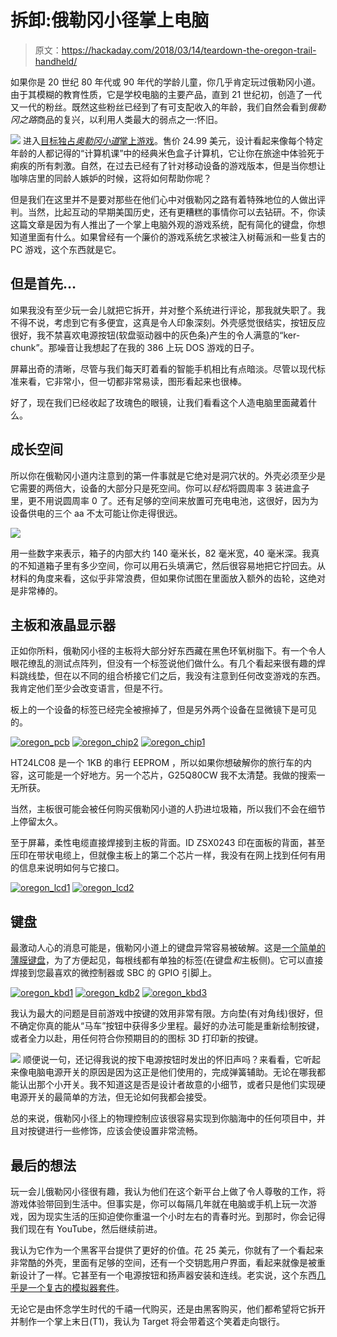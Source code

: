 # 拆卸:俄勒冈小径掌上电脑

> 原文：<https://hackaday.com/2018/03/14/teardown-the-oregon-trail-handheld/>

如果你是 20 世纪 80 年代或 90 年代的学龄儿童，你几乎肯定玩过俄勒冈小道。由于其模糊的教育性质，它是学校电脑的主要产品，直到 21 世纪初，创造了一代又一代的粉丝。既然这些粉丝已经到了有可支配收入的年龄，我们自然会看到*俄勒冈之路*商品的复兴，以利用人类最大的弱点之一:怀旧。

[![](img/aeed07a5d45cc859c77f770df9a7f7f2.png)](https://hackaday.com/wp-content/uploads/2018/03/oregon_close2.png) 进入[目标独占*奥勒冈小道*掌上游戏](https://www.target.com/p/handheld-oregon-trail-game/-/A-52719211)。售价 24.99 美元，设计看起来像每个特定年龄的人都记得的“计算机课”中的经典米色盒子计算机，它让你在旅途中体验死于痢疾的所有刺激。自然，在过去已经有了针对移动设备的游戏版本，但是当你想让咖啡店里的同龄人嫉妒的时候，这将如何帮助你呢？

但是我们在这里并不是要对那些在他们心中对俄勒冈之路有着特殊地位的人做出评判。当然，比起互动的早期美国历史，还有更糟糕的事情你可以去钻研。不，你读这篇文章是因为有人推出了一个掌上电脑外观的游戏系统，配有简化的键盘，你想知道里面有什么。如果曾经有一个廉价的游戏系统乞求被注入树莓派和一些复古的 PC 游戏，这个东西就是它。

## 但是首先…

如果我没有至少玩一会儿就把它拆开，并对整个系统进行评论，那我就失职了。我不得不说，考虑到它有多便宜，这真是令人印象深刻。外壳感觉很结实，按钮反应很好，我不禁喜欢电源按钮(软盘驱动器中的灰色条)产生的令人满意的“ker-chunk”。那噪音让我想起了在我的 386 上玩 DOS 游戏的日子。

屏幕出奇的清晰，尽管与我们每天盯着看的智能手机相比有点暗淡。尽管以现代标准来看，它非常小，但一切都非常易读，图形看起来也很棒。

好了，现在我们已经收起了玫瑰色的眼镜，让我们看看这个人造电脑里面藏着什么。

## 成长空间

所以你在俄勒冈小道内注意到的第一件事就是它绝对是洞穴状的。外壳必须至少是它需要的两倍大，设备的大部分只是死空间。你可以*轻松*将圆周率 3 装进盒子里，更不用说圆周率 0 了。还有足够的空间来放置可充电电池，这很好，因为为设备供电的三个 aa 不太可能让你走得很远。

[![](img/575c0d532732c16afbfffa34e1b8d600.png)](https://hackaday.com/wp-content/uploads/2018/03/oregon_inside1.jpg)

用一些数字来表示，箱子的内部大约 140 毫米长，82 毫米宽，40 毫米深。我真的不知道箱子里有多少空间，你可以用石头填满它，然后很容易地把它拧回去。从材料的角度来看，这似乎非常浪费，但如果你试图在里面放入额外的齿轮，这绝对是非常棒的。

## 主板和液晶显示器

正如你所料，俄勒冈小径的主板将大部分好东西藏在黑色环氧树脂下。有一个令人眼花缭乱的测试点阵列，但没有一个标签说他们做什么。有几个看起来很有趣的焊料跳线垫，但在以不同的组合桥接它们之后，我没有注意到任何改变游戏的东西。我肯定他们至少会改变语言，但是不行。

板上的一个设备的标签已经完全被擦掉了，但是另外两个设备在显微镜下是可见的。

 [![oregon_pcb](img/ed9355a0343a6c17a088e053c93dbdf6.png "oregon_pcb")](https://i0.wp.com/hackaday.com/wp-content/uploads/2018/03/oregon_pcb1.jpg?ssl=1)  [![oregon_chip2](img/e80700ccd3d4e4565199e5a9a94c7c75.png "oregon_chip2")](https://i0.wp.com/hackaday.com/wp-content/uploads/2018/03/oregon_chip2.jpg?ssl=1)  [![oregon_chip1](img/2d2220337889563785c143245a035d8d.png "oregon_chip1")](https://i0.wp.com/hackaday.com/wp-content/uploads/2018/03/oregon_chip1.jpg?ssl=1) 

HT24LC08 是一个 1KB 的串行 EEPROM ，所以如果你想破解你的旅行车的内容，这可能是一个好地方。另一个芯片，G25Q80CW 我不太清楚。我做的搜索一无所获。

当然，主板很可能会被任何购买俄勒冈小道的人扔进垃圾箱，所以我们不会在细节上停留太久。

至于屏幕，柔性电缆直接焊接到主板的背面。ID ZSX0243 印在面板的背面，甚至压印在带状电缆上，但就像主板上的第二个芯片一样，我没有在网上找到任何有用的信息来说明如何与它接口。

 [![oregon_lcd1](img/57e8f45952f163aecf6e33ecbf512e8d.png "oregon_lcd1")](https://hackaday.com/2018/03/14/teardown-the-oregon-trail-handheld/oregon_lcd1/)  [![oregon_lcd2](img/d029b72769c0258a4818582a10c7106a.png "oregon_lcd2")](https://hackaday.com/2018/03/14/teardown-the-oregon-trail-handheld/oregon_lcd2/) 

## 键盘

最激动人心的消息可能是，俄勒冈小道上的键盘异常容易被破解。这是[一个简单的薄膜键盘](https://hackaday.com/2015/01/25/making-membrane-keypads-from-scratch/)，为了方便起见，每根线都有单独的标签(在键盘*和*主板侧)。它可以直接焊接到您最喜欢的微控制器或 SBC 的 GPIO 引脚上。

 [![oregon_kbd1](img/903b3484896769179b5e6fa17e5ac1a0.png "oregon_kbd1")](https://i0.wp.com/hackaday.com/wp-content/uploads/2018/03/oregon_kbd11.jpg?ssl=1)  [![oregon_kdb2](img/55e6b860cfea141be59fcd1df45c2928.png "oregon_kdb2")](https://i0.wp.com/hackaday.com/wp-content/uploads/2018/03/oregon_kdb21.jpg?ssl=1)  [![oregon_kbd3](img/368a0edc92a8020c13e3a5990fb35f59.png "oregon_kbd3")](https://i0.wp.com/hackaday.com/wp-content/uploads/2018/03/oregon_kbd31.jpg?ssl=1) 

我认为最大的问题是目前游戏中按键的效用非常有限。方向垫(有对角线)很好，但不确定你真的能从“马车”按钮中获得多少里程。最好的办法可能是重新绘制按键，或者全力以赴，用任何符合你预期目的的图标 3D 打印新的按键。

[![](img/9cdd462f5b58c1baad3bee557a960eaf.png)](https://hackaday.com/wp-content/uploads/2018/03/oregon_power1.jpg) 顺便说一句，还记得我说的按下电源按钮时发出的怀旧声吗？来看看，它听起来像电脑电源开关的原因是因为这正是他们使用的，完成弹簧辅助。无论在哪我都能认出那个小开关。我不知道这是否是设计者故意的小细节，或者只是他们实现硬电源开关的最简单的方法，但无论如何我都会接受。

总的来说，俄勒冈小径上的物理控制应该很容易实现到你脑海中的任何项目中，并且对按键进行一些修饰，应该会使设置非常流畅。

## 最后的想法

玩一会儿俄勒冈小径很有趣，我认为他们在这个新平台上做了令人尊敬的工作，将游戏体验带回到生活中。但事实是，你可以每隔几年就在电脑或手机上玩一次游戏，因为现实生活的压抑迫使你重温一个小时左右的青春时光。到那时，你会记得我们现在有 YouTube，然后继续前进。

我认为它作为一个黑客平台提供了更好的价值。花 25 美元，你就有了一个看起来非常酷的外壳，里面有足够的空间，还有一个交钥匙用户界面，看起来就像是被重新设计了一样。它甚至有一个电源按钮和扬声器安装和连线。老实说，这个东西[几乎是一个复古的模拟器套件](https://hackaday.com/2014/07/06/the-raspi-gameboy-for-the-rest-of-us/)。

无论它是由怀念学生时代的千禧一代购买，还是由黑客购买，他们都希望将它拆开并制作一个掌上末日(T1)，我认为 Target 将会带着这个笑着走向银行。